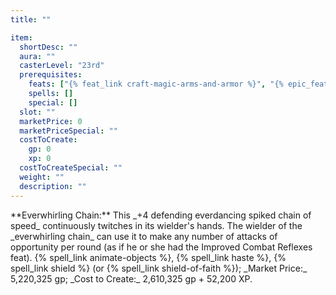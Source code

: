 ```yaml
---
title: ""

item:
  shortDesc: ""
  aura: ""
  casterLevel: "23rd"
  prerequisites:
    feats: ["{% feat_link craft-magic-arms-and-armor %}", "{% epic_feat_link craft-epic-magic-arms-and-armor %}"]
    spells: []
    special: []
  slot: ""
  marketPrice: 0
  marketPriceSpecial: ""
  costToCreate:
    gp: 0
    xp: 0
  costToCreateSpecial: ""
  weight: ""
  description: ""
---
```

<p id="everwhirling-chain">**Everwhirling Chain:** This _+4 defending everdancing spiked chain of speed_ continuously twitches in its wielder's hands. The wielder of the _everwhirling chain_ can use it to make any number of attacks of opportunity per round (as if he or she had the Improved Combat Reflexes feat).
{% spell_link animate-objects %}, {% spell_link haste %}, {% spell_link shield %} (or {% spell_link shield-of-faith %}); _Market Price:_ 5,220,325 gp; _Cost to Create:_ 2,610,325 gp + 52,200 XP.

